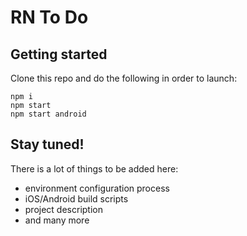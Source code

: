 # RN To Do

## Getting started

Clone this repo and do the following in order to launch:

```
npm i
npm start
npm start android
```

## Stay tuned!

There is a lot of things to be added here:

- environment configuration process
- iOS/Android build scripts
- project description
- and many more
